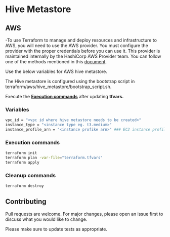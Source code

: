 # Hive Metastore


## AWS

-To use Terraform to manage and deploy resources and infrastructure to AWS, you will need to use the AWS provider. You must configure the provider with the proper credentials before you can use it. This provider is maintained internally by the HashiCorp AWS Provider team. You can follow one of the methods mentioned in this [document](https://spacelift.io/blog/terraform-aws-provider).

Use the below variables for AWS hive metastore.


The Hive metastore is configured using the bootstrap script in terraform/aws/hive_metastore/bootstrap_script.sh.

Execute the [**Execution commands**](#execution-commands) after updating **tfvars.**

### Variables

```bash
vpc_id = "<vpc id where hive metastore needs to be created>"
instance_type = "<instance type eg. t3.medium>"
instance_profile_arn = "<instance profike arn>" ### EC2 instance profile with S3 read only access
```

### Execution commands
```bash
terraform init
terraform plan -var-file="terraform.tfvars"
terraform apply
```
### Cleanup commands
```bash
terraform destroy 
```

## Contributing

Pull requests are welcome. For major changes, please open an issue first
to discuss what you would like to change.

Please make sure to update tests as appropriate.



